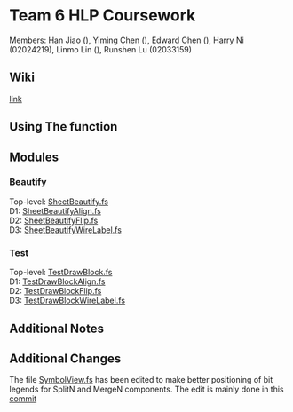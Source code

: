 # Team 6 HLP Coursework

Members: Han Jiao (), Yiming Chen (), Edward Chen (), Harry Ni (02024219), Linmo Lin (), Runshen Lu (02033159)

## Wiki
[link](https://github.com/rl3721/IssieProject-2024/wiki)

## Using The function


## Modules
### Beautify
Top-level: [SheetBeautify.fs](src/Renderer/DrawBlock/SheetBeautify.fs)  
D1: [SheetBeautifyAlign.fs](src/Renderer/DrawBlock/SheetBeautifyAlign.fs)  
D2: [SheetBeautifyFlip.fs](src/Renderer/DrawBlock/SheetBeautifyFlip.fs)  
D3: [SheetBeautifyWireLabel.fs](src/Renderer/DrawBlock/SheetBeautifyWireLabel.fs)  
### Test
Top-level: [TestDrawBlock.fs](src/Renderer/TestDrawBlock.fs)  
D1: [TestDrawBlockAlign.fs](src/Renderer/TestDrawBlockAlign.fs)  
D2: [TestDrawBlockFlip.fs](src/Renderer/TestDrawBlockFlip.fs)  
D3: [TestDrawBlockWireLabel.fs](src/Renderer/TestDrawBlockWireLabel.fs)  

## Additional Notes

## Additional Changes
The file [SymbolView.fs](src/Renderer/DrawBlock/SymbolView.fs) has been edited to make better positioning of bit legends for SplitN and MergeN components. The edit is mainly done in this [commit](https://github.com/rl3721/IssieProject-2024/commit/9a1e7c25eaa296fa35bd913d16dc3159f69016e4)
